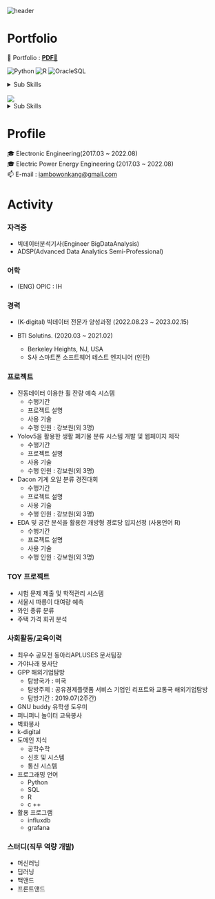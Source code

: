 ![header](https://user-images.githubusercontent.com/117331188/209515349-a25e8c95-d365-44fb-a54b-79a436c2b185.jpg)

# Portfolio
📰 Portfolio : **[PDF📘](https://drive.google.com/file/d/1panbvI9lxKYEVuFgdu7WpfBxvzvvlZDl/view?usp=sharing)**


![Python](https://img.shields.io/badge/-Python-3178C6?style=flat-square&logo=Python&logoColor=white)
![R](https://img.shields.io/badge/-R-A8B9CC?style=flat-square&logo=R&logoColor=black)
![OracleSQL](https://img.shields.io/badge/-Oracle-FD5750?style=flat-square&logo=Oracle&logoColor=white)

<details>
<summary>Sub Skills</summary>
<p></p>
    
![C++](https://img.shields.io/badge/C++-00599C?style=flat-square&logo=cplusplus&logoColor=white)
</details>    

<br>
<img src="https://img.shields.io/badge/Flask-000000?style=flat-square&logo=flask&logoColor=white">

<details>
<summary>Sub Skills</summary>
<p></p>
<img src="https://img.shields.io/badge/html5-E34F26?style=flat-square&logo=html5&logoColor=white">
<img src="https://img.shields.io/badge/css-1572B6?style=flat-square&logo=css3&logoColor=white">
<img src="https://img.shields.io/badge/django-092E20?style=flat-square&logo=django&logoColor=white">
<img src="https://img.shields.io/badge/bootstrap-7952B3?style=flat-square&logo=bootstrap&logoColor=white">
</details>

# Profile
🎓 Electronic Engineering(2017.03 ~ 2022.08)
<br>
🎓 Electric Power Energy Engineering (2017.03 ~ 2022.08)
<br>
📫 E-mail : iambowonkang@gmail.com
<br>


# Activity

### 자격증

- 빅데이터분석기사(Engineer BigDataAnalysis) <br>
- ADSP(Advanced Data Analytics Semi-Professional) <br>

### 어학
- (ENG) OPIC : IH

### 경력

- (K-digital) 빅데이터 전문가 양성과정 (2022.08.23 ~ 2023.02.15)

- BTI Solutins. (2020.03 ~ 2021.02)
    - Berkeley Heights, NJ, USA 
    - S사 스마트폰 소프트웨어 테스트 엔지니어 (인턴)


### 프로젝트
- 진동데이터 이용한 휠 잔량 예측 시스템
    - 수행기간
    - 프로젝트 설명
    - 사용 기술
    - 수행 인원 : 강보원(외 3명)  
- Yolov5을 활용한 생활 폐기물 분류 시스템 개발 및 웹페이지 제작 
    - 수행기간
    - 프로젝트 설명
    - 사용 기술
    - 수행 인원 : 강보원(외 3명)
- Dacon 기계 오일 분류 경진대회 
    - 수행기간
    - 프로젝트 설명
    - 사용 기술
    - 수행 인원 : 강보원(외 3명)
- EDA 및 공간 분석을 활용한 개방형 경로당 입지선정 (사용언어 R) 
    - 수행기간
    - 프로젝트 설명
    - 사용 기술 
    - 수행 인원 : 강보원(외 3명)


### TOY 프로젝트
- 시험 문제 제출 및 학적관리 시스템 
- 서울시 따릉이 대여량 예측 
- 와인 종류 분류
- 주택 가격 회귀 분석

### 사회활동/교육이력
- 최우수 공모전 동아리APLUSES 문서팀장
- 가야나래 봉사단 
- GPP 해외기업탐방
    - 탐방국가 : 미국
    - 탐방주제 : 공유경제플랫폼 서비스 기업인 리프트와 교통국 해외기업탐방
    - 탐방기간 : 2019.07(2주간)
- GNU buddy 유학생 도우미 
- 퍼니퍼니 놀이터 교육봉사 
- 벽화봉사
- k-digital 
- 도메인 지식 
    - 공학수학
    - 신호 및 시스템
    - 통신 시스템 
- 프로그래밍 언어 
    - Python 
    - SQL
    - R
    - c ++ 
- 활용 프로그램 
    - influxdb
    - grafana

### 스터디(직무 역량 개발)
- 머신러닝
- 딥러닝
- 백앤드 
- 프론트앤드 
